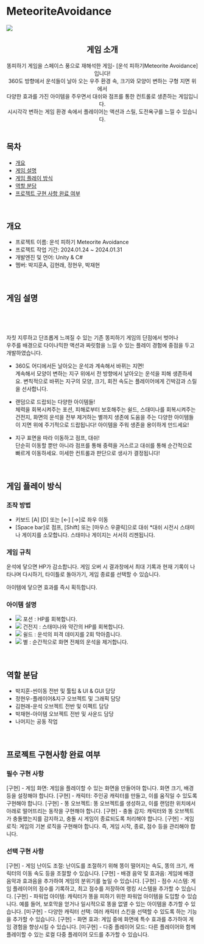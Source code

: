 # MeteoriteAvoidance
<img src="https://github.com/wlgns5518/MeteoriteAvoidance/assets/128718414/faf9e2d7-cda6-41cb-b2b1-199d651fba79"> 

<img src=""> 

<h2 align="center"> 게임 소개 </h2>
<div align="center">
똥피하기 게임을 스페이스 풍으로 재해석한 게임- [운석 피하기Meteorite Avoidance]입니다!<br/>
360도 방향에서 운석들이 날아 오는 우주 환경 속, 크기와 모양이 변하는 구형 지면 위에서 <br/> 
 다양한 효과를 가진 아이템을 주우면서 대쉬와 점프를 통한 컨트롤로 생존하는 게임입니다.<br/>
 시시각각 변하는 게임 환경 속에서 플레이어는 액션과 스릴, 도전욕구를 느낄 수 있습니다.
</div>

<br/> 

## 목차
 - [개요](#개요)
 - [게임 설명](#게임-설명)
 - [게임 플레이 방식](#게임-플레이-방식)
 - [역할 분담](#역할-분담)
 - [프로젝트 구현 사항 완료 여부](#프로젝트-구현사항-완료-여부)

<br/> 

## 개요
 - 프로젝트 이름: 운석 피하기 Meteorite Avoidance
 - 프로젝트 작업 기간: 2024.01.24 ~ 2024.01.31 
 - 개발엔진 및 언어: Unity & C#
 - 멤버: 박지훈A, 김현래, 정현우, 박재현

<br/> 

## 게임 설명
<img src="">  <img src=""> 

<br/> 

자칫 지루하고 단조롭게 느껴질 수 있는 기존 똥피하기 게임의 단점에서 벗어나<br/> 
우주를 배경으로 다이나믹한 액션과 짜릿함을 느낄 수 있는 플레이 경험에 중점을 두고 개발하였습니다.

 - 360도 어디에서든 날아오는 운석과 계속해서 바뀌는 지면! <br/> 
계속해서 모양이 변하는 지구 위에서 전 방향에서 날아오는 운석을 피해 생존하세요.
변칙적으로 바뀌는 지구의 모양, 크기, 회전 속도는 플레이어에게 긴박감과 스릴을 선사합니다.

 - 랜덤으로 드랍되는 다양한 아이템들! <br/> 
체력을 회복시켜주는 포션, 피해로부터 보호해주는 쉴드, 스태미나를 회복시켜주는 건전지, 화면의 운석을 전부 제거하는 별까지
생존에 도움을 주는 다양한 아이템들이 지면 위에 주기적으로 드랍됩니다!
아이템을 주워 생존을 용이하게 만드세요!

 - 지구 표면을 따라 이동하고 점프, 대쉬! <br/> 
단순히 이동할 뿐만 아니라 점프를 통해 중력을 거스르고 대쉬를 통해 순간적으로 빠르게 이동하세요.
미세한 컨트롤과 판단으로 생사가 결정됩니다!

<br/> 

## 게임 플레이 방식
### 조작 방법
 - 키보드 [A] [D] 또는 [←] [→]로 좌우 이동
 - [Space bar]로 점프, [Shift] 또는 [마우스 우클릭]으로 대쉬
*대쉬 시전시 스태미나 게이지를 소모합니다. 스태미나 게이지는 서서히 리젠됩니다.

### 게임 규칙
운석에 닿으면 HP가 감소합니다.
게임 오버 시 결과창에서 최대 기록과 현재 기록이 나타나며 다시하기, 타이틀로 돌아가기, 게임 종료를 선택할 수 있습니다.

아이템에 닿으면 효과를 즉시 획득합니다.
### 아이템 설명
 - <img src="https://github.com/wlgns5518/MeteoriteAvoidance/assets/128718414/01c154d8-9847-45d9-b19e-3a8e97ac3b42"> 포션   : HP를 회복합니다.
 - <img src="https://github.com/wlgns5518/MeteoriteAvoidance/assets/128718414/8439b8f7-4b6f-4de1-ba93-d377c60d3f5f"> 건전지 : 스태미나와 약간의 HP를 회복합니다.
 - <img src="https://github.com/wlgns5518/MeteoriteAvoidance/assets/128718414/1647ff6a-4202-455b-b760-ae9ceeaae494"> 쉴드   : 운석의 피격 데미지를 2회 막아줍니다.
 - <img src="https://github.com/wlgns5518/MeteoriteAvoidance/assets/128718414/4cce64c9-5995-4697-bbef-5d7c6943ebef"> 별     : 순간적으로 화면 전체의 운석을 제거합니다.

<br/>

## 역할 분담
- 박지훈-씬이동 전반 및 툴팁 & UI & GUI 담당
- 정현우-플레이어&지구 오브젝트 및 그래픽 담당
- 김현래-운석 오브젝트 전반 및 이펙트 담당
- 박재현-아이템 오브젝트 전반 및 사운드 담당
- 나머지는 공동 작업

<br/> 

## 프로젝트 구현사항 완료 여부
### 필수 구현 사항
[구현]    - 게임 화면: 게임을 플레이할 수 있는 화면을 만들어야 합니다. 화면 크기, 배경 등을 설정해야 합니다. 
[구현]    - 캐릭터: 주인공 캐릭터를 만들고, 이를 움직일 수 있도록 구현해야 합니다.
[구현]    - 똥 오브젝트: 똥 오브젝트를 생성하고, 이를 랜덤한 위치에서 아래로 떨어뜨리는 동작을 구현해야 합니다.
[구현]    - 충돌 감지: 캐릭터와 똥 오브젝트가 충돌했는지를 감지하고, 충돌 시 게임이 종료되도록 처리해야 합니다.
[구현]    - 게임 로직: 게임의 기본 로직을 구현해야 합니다. 즉, 게임 시작, 종료, 점수 등을 관리해야 합니다.
<br/> 

### 선택 구현 사항
[구현]    - 게임 난이도 조절: 난이도를 조절하기 위해 똥이 떨어지는 속도, 똥의 크기, 캐릭터의 이동 속도 등을 조절할 수 있습니다.
[구현]    - 배경 음악 및 효과음: 게임에 배경 음악과 효과음을 추가하여 게임의 분위기를 높일 수 있습니다.
[구현]    - 점수 시스템: 게임 플레이어의 점수를 기록하고, 최고 점수를 저장하여 랭킹 시스템을 추가할 수 있습니다.
[구현]    - 파워업 아이템: 캐릭터가 똥을 피하기 위한 파워업 아이템을 도입할 수 있습니다. 예를 들어, 보호막을 얻거나 일시적으로 똥을 없앨 수 있는 아이템을 추가할 수 있습니다.
[미구현]    - 다양한 캐릭터 선택: 여러 캐릭터 스킨을 선택할 수 있도록 하는 기능을 추가할 수 있습니다.
[구현]    - 화면 효과: 게임 중에 화면에 특수 효과를 추가하여 게임 경험을 향상시킬 수 있습니다.
[미구현]    - 다중 플레이어 모드: 다른 플레이어와 함께 플레이할 수 있는 로컬 다중 플레이어 모드를 추가할 수 있습니다.
